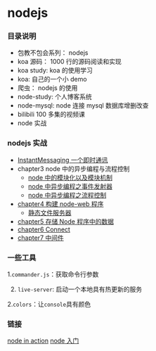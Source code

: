 # nodejs

### 目录说明

-   包教不包会系列： nodejs
-   koa 源码： 1000 行的源码阅读和实现
-   koa study: koa 的使用学习
-   koa: 自己的一个小 demo
-   爬虫： nodejs 的使用
-   node-study: 个人博客系统
-   node-mysql: node 连接 mysql 数据库增删改查
-   bilibili 100 多集的视频课
-   node 实战

### nodejs 实战

-   [InstantMessaging 一个即时通讯](./node实战/InstantMessaging)
-   chapter3 node 中的异步编程与流程控制
    -   [node 中的模块化以及模块机制](./node实战/chapter3/module)
    -   [node 中异步编程之事件发射器](./node实战/chapter3/异步编程/EventEmitter)
    -   [node 中异步编程之流程控制](./node实战/chapter3/异步编程/asynchronous)
-   [chapter4 构建 node-web 程序](./node实战/chapter4)
    -   [静态文件服务器](./node实战/chapter4/staticFileServer)
-   [chapter5 存储 Node 程序中的数据](./node实战/chapter5)
-   [chapter6 Connect ](./node实战/chapter6)
-   [chapter7 中间件 ](./node实战/chapter7)

### 一些工具

1.`commander.js`：获取命令行参数

2. `live-server`: 启动一个本地具有热更新的服务

2.`colors`：让`console`具有颜色

### 链接

[node in action](https://gsbhz.gitbooks.io/node-in-action/content/zh/cli/request.html)
[node 入门](https://www.nodebeginner.org/index-zh-cn.html)
